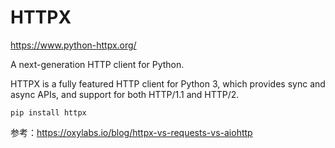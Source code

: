 # HTTPX

<https://www.python-httpx.org/>

A next-generation HTTP client for Python.

HTTPX is a fully featured HTTP client for Python 3, which provides sync and async APIs, and support for both HTTP/1.1 and HTTP/2.

`pip install httpx`

参考：<https://oxylabs.io/blog/httpx-vs-requests-vs-aiohttp>
